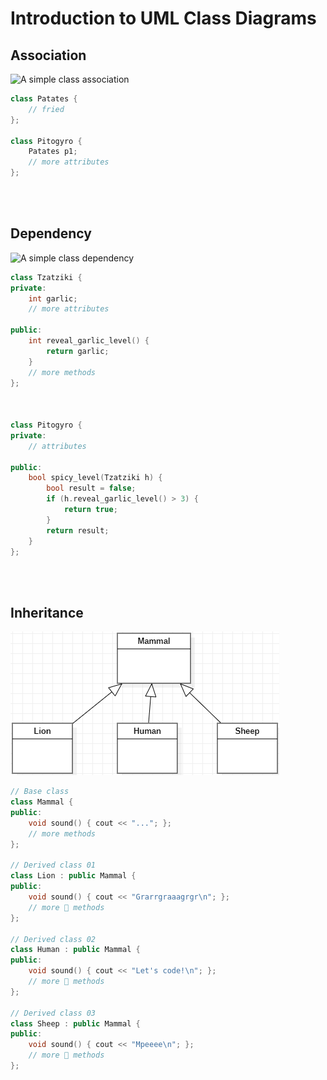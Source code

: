 # Introduction to UML Class Diagrams
## Association

![A simple class association](./assets/association01.png)

```cpp
class Patates {
	// fried
};

class Pitogyro {
	Patates p1;
	// more attributes
};

```



<br>
<br>

## Dependency

![A simple class dependency](./assets/dependency01.png)

```cpp
class Tzatziki {
private:	
	int garlic;
	// more attributes

public:
	int reveal_garlic_level() {
		return garlic;
	}
	// more methods
};



class Pitogyro {
private:
	// attributes

public:
	bool spicy_level(Tzatziki h) {
		bool result = false;
		if (h.reveal_garlic_level() > 3) {
			return true;
		}
		return result;
	}
};
```




<br>
<br>

## Inheritance

![A simple class association](./assets/inheritance02.png)

```cpp
// Base class
class Mammal {
public:
    void sound() { cout << "..."; };
    // more methods
};

// Derived class 01
class Lion : public Mammal {
public:
    void sound() { cout << "Grarrgraaagrgr\n"; };
    // more 🦁 methods
};

// Derived class 02
class Human : public Mammal {
public:
    void sound() { cout << "Let's code!\n"; };
    // more 👦 methods
};

// Derived class 03
class Sheep : public Mammal {
public:
    void sound() { cout << "Mpeeee\n"; };
    // more 🐑 methods
};

```

